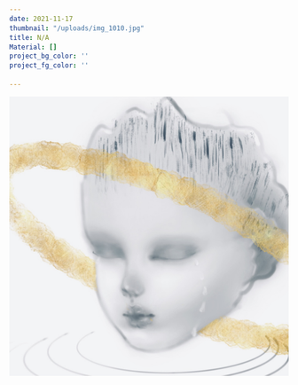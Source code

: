 ```yaml
---
date: 2021-11-17
thumbnail: "/uploads/img_1010.jpg"
title: N/A
Material: []
project_bg_color: ''
project_fg_color: ''

---
```

![](/uploads/img_1010.jpg)
